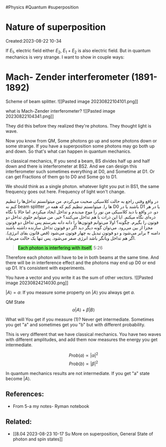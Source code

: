 #Physics #Quantum #superposition


# Nature of superposition
Created:2023-08-22 10-34

If $E_1$, electric field either $E_2$, $E_1 + E_2$ is also electric field. But in quantum mechanics is very strange. I want to show in couple ways:

# Mach- Zender interferometer (1891-1892)


Scheme of beam splitter. 
![[Pasted image 20230822104101.png]]

what is Mach-Zender interferometer?
![[Pasted image 20230822104341.png]]

They did this before they realized they're photons. They thought light is wave.

Now you know from QM, Some photons go up and some photons down or some strange. If you have a superposition some photons may go both up and down. So that's what can happen in quantum mechanics.

In classical mechanics, If you send a beam, BS divides half up and half down and there is interferometer at BS2. And we can design this interferometer such sometimes everything at D0, and Sometime at D1. Or can get Fractions of them go to D0 and Some go to D1. 

We should think as a single photon. whatever light you put in BS1, the same frequency goes out here. Frequency of light won't change.


در واقع وقتی راجع به حالت کلاسیکی صحبت می‌کردم. من میتوانستم تداخل‌ها را تنظیم کنم نه beam splitter ها را. میتوانستم تنظیم کنم که همه در D0 باشند یا در D1 یا در هر دو. در واقع با دید کلاسیکی من نور را موج میدیدم و تداخل ایجاد میکردم. اما حالا با نگاه ذره‌ای نگاه میکنم. ایا این ذرات با هم تداخل می‌کنند؟ خیر. من میتوانم جلوی تداخل دو فوتون را بگیرم. چگونه؟‌ اولا می‌توانم فوتون‌ها را دانه دانه بفرستم پس تداخل دو فوتون‌ مجزا از بین می‌رود. می‌توان گونه دیگر دید اگر دو فوتون تداخل سازنده داشته باشند دامنه ۴ برابر می‌شود و دو فوتون تبدیل به چهار فوتون می‌شود (قص قانون بقای انرژی). اگر هم تداخل ویانگر باشد انرژی صفر می‌شود. پس تنها یک حالت می‌ماند.

><mark style="background: #2BE611A6;">Each photon is interfering with itself.</mark> 5:26



Therefore each photon will have to be in both beams at the same time. And there will be in interference effect and the photons may end up D0 or end up D1. It's consistent with experiments.

You have a vector and you write it as the sum of other vectors.
![[Pasted image 20230824214030.png]]


$|A\rangle =a:$ If you measure some property on $|A\rangle$ you always get $a$.

QM State 
$$\alpha|A\rangle + \beta|B\rangle \tag{1}$$

What will You get if you measure $(1)$? Never get intermediate. Sometimes you get "a" and sometimes get you "b" but with different probability.

This is very different that we have classical mechanics. You have two waves with different amplitudes, and add them now measures the energy you get intermediate.

$$Prob(a) \propto |\alpha|^2 $$
$$Prob(b) \propto |\beta|^2 $$

In quantum mechanics results are not intermediate. If you get "a" state become $|A\rangle$.
## References:

- From 5-a my notes- Ryman notebook
## Related:
- [[8.04 2023-08-23 10-17 Su More on superposition, General State of photon and spin states]]

